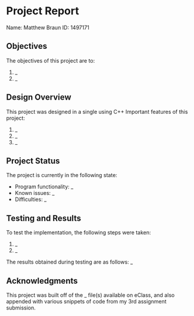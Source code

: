 # Project Report

Name: Matthew Braun
ID: 1497171

## Objectives

The objectives of this project are to: 
1. _
2. _

## Design Overview

This project was designed in a single using C++
Important features of this project:
1. _
2. _
3. _

## Project Status

The project is currently in the following state:

- Program functionality: _
- Known issues: _
- Difficulties: _

## Testing and Results

To test the implementation, the following steps were taken:

1. _
2. _

The results obtained during testing are as follows:
_

## Acknowledgments
<!-- TODO: Edit below -->
This project was built off of the _ file(s) available on eClass, and also appended with various snippets of code from my 3rd assignment submission.  